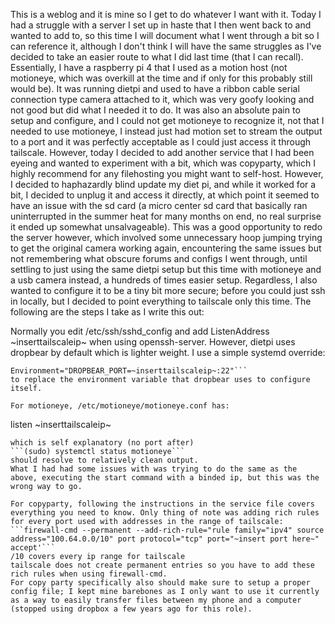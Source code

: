 This is a weblog and it is mine so I get to do whatever I want with it.
Today I had a struggle with a server I set up in haste that I then went back to and wanted to add to, so this time I will document what I went through a bit so I can reference it, although I don't think I will have the same struggles as I've decided to take an easier route to what I did last time (that I can recall).
Essentially, I have a raspberry pi 4 that I used as a motion host (not motioneye, which was overkill at the time and if only for this probably still would be). It was running dietpi and used to have a ribbon cable serial connection type camera attached to it, which was very goofy looking and not good but did what I needed it to do. It was also an absolute pain to setup and configure, and I could not get motioneye to recognize it, not that I needed to use motioneye, I instead just had motion set to stream the output to a port and it was perfectly acceptable as I could just access it through tailscale. However, today I decided to add another service that I had been eyeing and wanted to experiment with a bit, which was copyparty, which I highly recommend for any filehosting you might want to self-host. However, I decided to haphazardly blind update my diet pi, and while it worked for a bit, I decided to unplug it and access it directly, at which point it seemed to have an issue with the sd card (a micro center sd card that basically ran uninterrupted in the summer heat for many months on end, no real surprise it ended up somewhat unsalvageable). This was a good opportunity to redo the server however, which involved some unnecessary hoop jumping trying to get the original camera working again, encountering the same issues but not remembering what obscure forums and configs I went through, until settling to just using the same dietpi setup but this time with motioneye and a usb camera instead, a hundreds of times easier setup.
Regardless, I also wanted to configure it to be a tiny bit more secure; before you could just ssh in locally, but I decided to point everything to tailscale only this time. The following are the steps I take as I write this out:

Normally you edit /etc/ssh/sshd_config and add ListenAddress ~inserttailscaleip~ when using openssh-server. However, dietpi uses dropbear by default which is lighter weight. I use a simple systemd override:
```[Service]
Environment="DROPBEAR_PORT=~inserttailscaleip~:22"```
to replace the environment variable that dropbear uses to configure itself.

For motioneye, /etc/motioneye/motioneye.conf has:
```
listen ~inserttailscaleip~
```
which is self explanatory (no port after)
```(sudo) systemctl status motioneye```
should resolve to relatively clean output.
What I had had some issues with was trying to do the same as the above, executing the start command with a binded ip, but this was the wrong way to go.

For copyparty, following the instructions in the service file covers everything you need to know. Only thing of note was adding rich rules for every port used with addresses in the range of tailscale:
```firewall-cmd --permanent --add-rich-rule="rule family="ipv4" source address="100.64.0.0/10" port protocol="tcp" port="~insert port here~" accept'```
/10 covers every ip range for tailscale
tailscale does not create permanent entries so you have to add these rich rules when using firewall-cmd.
For copy party specifically also should make sure to setup a proper config file; I kept mine barebones as I only want to use it currently as a way to easily transfer files between my phone and a computer (stopped using dropbox a few years ago for this role).
